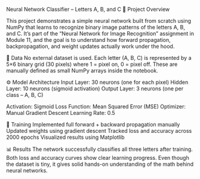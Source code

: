 Neural Network Classifier – Letters A, B, and C
📌 Project Overview

This project demonstrates a simple neural network built from scratch using NumPy that learns to recognize binary image patterns of the letters A, B, and C.
It’s part of the “Neural Network for Image Recognition” assignment in Module 11, and the goal is to understand how forward propagation, backpropagation, and weight updates actually work under the hood.

🧩 Data
No external dataset is used.
Each letter (A, B, C) is represented by a 5×6 binary grid (30 pixels) where
1 = pixel on, 0 = pixel off.
These are manually defined as small NumPy arrays inside the notebook.

⚙️ Model Architecture
Input Layer: 30 neurons (one for each pixel)
Hidden Layer: 10 neurons (sigmoid activation)
Output Layer: 3 neurons (one per class – A, B, C)

Activation: Sigmoid
Loss Function: Mean Squared Error (MSE)
Optimizer: Manual Gradient Descent
Learning Rate: 0.5

🔁 Training
Implemented full forward + backward propagation manually
Updated weights using gradient descent
Tracked loss and accuracy across 2000 epochs
Visualized results using Matplotlib

📊 Results
The network successfully classifies all three letters after training.
Both loss and accuracy curves show clear learning progress.
Even though the dataset is tiny, it gives solid hands-on understanding of the math behind neural networks.
